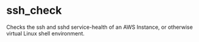 # ssh_check
Checks the ssh and sshd service-health of an AWS Instance, or otherwise virtual Linux shell environment. 
